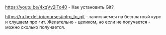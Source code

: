 https://youtu.be/4xqVv2lTo40 - Как установить Git?

https://ru.hexlet.io/courses/intro_to_git - зачисляемся на бесплатный курс и слушаем про гит. Желательно - целиком, но если не получается - можно сколько получается.